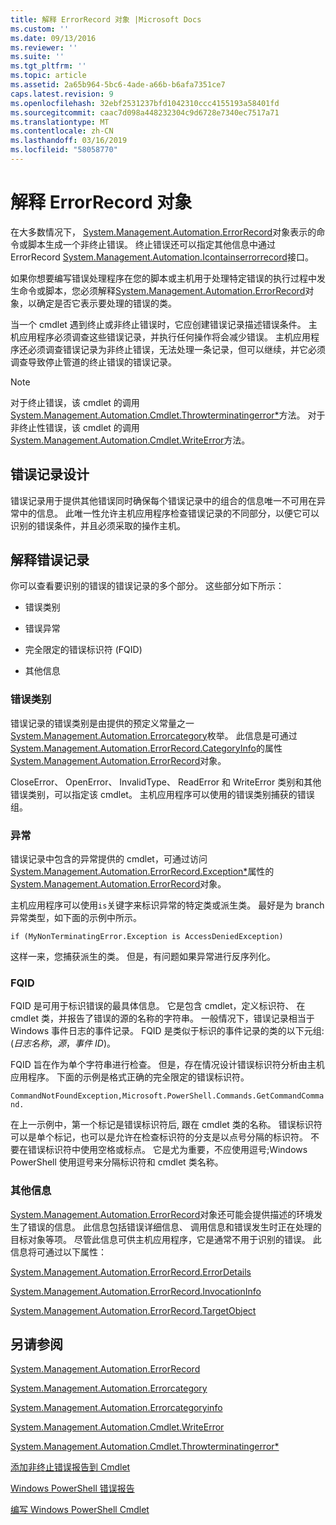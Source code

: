 ```yaml
---
title: 解释 ErrorRecord 对象 |Microsoft Docs
ms.custom: ''
ms.date: 09/13/2016
ms.reviewer: ''
ms.suite: ''
ms.tgt_pltfrm: ''
ms.topic: article
ms.assetid: 2a65b964-5bc6-4ade-a66b-b6afa7351ce7
caps.latest.revision: 9
ms.openlocfilehash: 32ebf2531237bfd1042310ccc4155193a58401fd
ms.sourcegitcommit: caac7d098a448232304c9d6728e7340ec7517a71
ms.translationtype: MT
ms.contentlocale: zh-CN
ms.lasthandoff: 03/16/2019
ms.locfileid: "58058770"
---
```

# <a name="interpreting-errorrecord-objects"></a>解释 ErrorRecord 对象

在大多数情况下， [System.Management.Automation.ErrorRecord](/dotnet/api/System.Management.Automation.ErrorRecord)对象表示的命令或脚本生成一个非终止错误。 终止错误还可以指定其他信息中通过 ErrorRecord [System.Management.Automation.Icontainserrorrecord](/dotnet/api/System.Management.Automation.IContainsErrorRecord)接口。

如果你想要编写错误处理程序在您的脚本或主机用于处理特定错误的执行过程中发生命令或脚本，您必须解释[System.Management.Automation.ErrorRecord](/dotnet/api/System.Management.Automation.ErrorRecord)对象，以确定是否它表示要处理的错误的类。

当一个 cmdlet 遇到终止或非终止错误时，它应创建错误记录描述错误条件。 主机应用程序必须调查这些错误记录，并执行任何操作将会减少错误。 主机应用程序还必须调查错误记录为非终止错误，无法处理一条记录，但可以继续，并它必须调查导致停止管道的终止错误的错误记录。

> [!NOTE]
> 对于终止错误，该 cmdlet 的调用[System.Management.Automation.Cmdlet.Throwterminatingerror*](/dotnet/api/System.Management.Automation.Cmdlet.ThrowTerminatingError)方法。 对于非终止性错误，该 cmdlet 的调用[System.Management.Automation.Cmdlet.WriteError](/dotnet/api/System.Management.Automation.Cmdlet.WriteError)方法。

## <a name="error-record-design"></a>错误记录设计

错误记录用于提供其他错误同时确保每个错误记录中的组合的信息唯一不可用在异常中的信息。 此唯一性允许主机应用程序检查错误记录的不同部分，以便它可以识别的错误条件，并且必须采取的操作主机。

## <a name="interpreting-error-records"></a>解释错误记录

你可以查看要识别的错误的错误记录的多个部分。 这些部分如下所示：

- 错误类别

- 错误异常

- 完全限定的错误标识符 (FQID)

- 其他信息

### <a name="the-error-category"></a>错误类别

错误记录的错误类别是由提供的预定义常量之一[System.Management.Automation.Errorcategory](/dotnet/api/System.Management.Automation.ErrorCategory)枚举。 此信息是可通过[System.Management.Automation.ErrorRecord.CategoryInfo](/dotnet/api/System.Management.Automation.ErrorRecord.CategoryInfo)的属性[System.Management.Automation.ErrorRecord](/dotnet/api/System.Management.Automation.ErrorRecord)对象。

CloseError、 OpenError、 InvalidType、 ReadError 和 WriteError 类别和其他错误类别，可以指定该 cmdlet。 主机应用程序可以使用的错误类别捕获的错误组。

### <a name="the-exception"></a>异常

错误记录中包含的异常提供的 cmdlet，可通过访问[System.Management.Automation.ErrorRecord.Exception*](/dotnet/api/System.Management.Automation.ErrorRecord.Exception)属性的[System.Management.Automation.ErrorRecord](/dotnet/api/System.Management.Automation.ErrorRecord)对象。

主机应用程序可以使用`is`关键字来标识异常的特定类或派生类。 最好是为 branch 异常类型，如下面的示例中所示。

`if (MyNonTerminatingError.Exception is AccessDeniedException)`

这样一来，您捕获派生的类。 但是，有问题如果异常进行反序列化。

### <a name="the-fqid"></a>FQID

FQID 是可用于标识错误的最具体信息。 它是包含 cmdlet，定义标识符、 在 cmdlet 类，并报告了错误的源的名称的字符串。 一般情况下，错误记录相当于 Windows 事件日志的事件记录。 FQID 是类似于标识的事件记录的类的以下元组: (*日志名称*，*源*，*事件 ID*)。

FQID 旨在作为单个字符串进行检查。 但是，存在情况设计错误标识符分析由主机应用程序。 下面的示例是格式正确的完全限定的错误标识符。

`CommandNotFoundException,Microsoft.PowerShell.Commands.GetCommandCommand.`

在上一示例中，第一个标记是错误标识符后, 跟在 cmdlet 类的名称。 错误标识符可以是单个标记，也可以是允许在检查标识符的分支是以点号分隔的标识符。 不要在错误标识符中使用空格或标点。 它是尤为重要，不应使用逗号;Windows PowerShell 使用逗号来分隔标识符和 cmdlet 类名称。

### <a name="other-information"></a>其他信息

[System.Management.Automation.ErrorRecord](/dotnet/api/System.Management.Automation.ErrorRecord)对象还可能会提供描述的环境发生了错误的信息。 此信息包括错误详细信息、 调用信息和错误发生时正在处理的目标对象等项。 尽管此信息可供主机应用程序，它是通常不用于识别的错误。 此信息将可通过以下属性：

[System.Management.Automation.ErrorRecord.ErrorDetails](/dotnet/api/System.Management.Automation.ErrorRecord.ErrorDetails)

[System.Management.Automation.ErrorRecord.InvocationInfo](/dotnet/api/System.Management.Automation.ErrorRecord.InvocationInfo)

[System.Management.Automation.ErrorRecord.TargetObject](/dotnet/api/System.Management.Automation.ErrorRecord.TargetObject)

## <a name="see-also"></a>另请参阅

[System.Management.Automation.ErrorRecord](/dotnet/api/System.Management.Automation.ErrorRecord)

[System.Management.Automation.Errorcategory](/dotnet/api/System.Management.Automation.ErrorCategory)

[System.Management.Automation.Errorcategoryinfo](/dotnet/api/System.Management.Automation.ErrorCategoryInfo)

[System.Management.Automation.Cmdlet.WriteError](/dotnet/api/System.Management.Automation.Cmdlet.WriteError)

[System.Management.Automation.Cmdlet.Throwterminatingerror*](/dotnet/api/System.Management.Automation.Cmdlet.ThrowTerminatingError)

[添加非终止错误报告到 Cmdlet](./adding-non-terminating-error-reporting-to-your-cmdlet.md)

[Windows PowerShell 错误报告](./error-reporting-concepts.md)

[编写 Windows PowerShell Cmdlet](./writing-a-windows-powershell-cmdlet.md)
